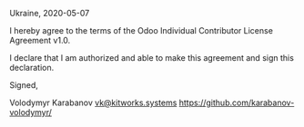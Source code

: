 Ukraine, 2020-05-07

I hereby agree to the terms of the Odoo Individual Contributor License
Agreement v1.0.

I declare that I am authorized and able to make this agreement and sign this
declaration.

Signed,

Volodymyr Karabanov vk@kitworks.systems https://github.com/karabanov-volodymyr/
